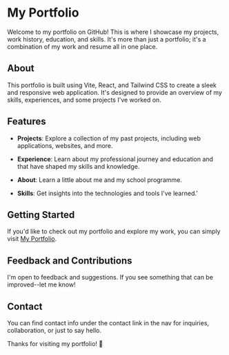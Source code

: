 # My Portfolio

Welcome to my portfolio on GitHub! This is where I showcase my projects, work history, education, and skills. It's more than just a portfolio; it's a combination of my work and resume all in one place.

## About

This portfolio is built using Vite, React, and Tailwind CSS to create a sleek and responsive web application. It's designed to provide an overview of my skills, experiences, and some projects I've worked on.

## Features

- **Projects**: Explore a collection of my past projects, including web applications, websites, and more.

- **Experience**: Learn about my professional journey and education and that have shaped my skills and knowledge.

- **About**: Learn a little about me and my school programme.

- **Skills**: Get insights into the technologies and tools I've learned.'

## Getting Started

If you'd like to check out my portfolio and explore my work, you can simply visit [My Portfolio](https://your-portfolio-url.com).

## Feedback and Contributions

I'm open to feedback and suggestions. If you see something that can be improved--let me know!

## Contact

You can find contact info under the contact link in the nav for inquiries, collaboration, or just to say hello.

Thanks for visiting my portfolio! 🚀
